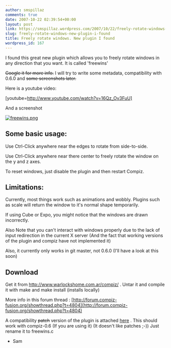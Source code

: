 ```yaml
---
author: smspillaz
comments: true
date: 2007-10-22 02:39:54+00:00
layout: post
link: https://smspillaz.wordpress.com/2007/10/22/freely-rotate-windows-new-plugin-i-found/
slug: freely-rotate-windows-new-plugin-i-found
title: Freely rotate windows. New plugin I found
wordpress_id: 167
---
```


I found this great new plugin which allows you to freely rotate windows in any direction that you want. It is called 'freewins'

<strike>Google it for more info.</strike> I will try to write some metadata, compatibility with 0.6.0 and <strike>some screenshots later.</strike>

Here is a youtube video:

[youtube=http://www.youtube.com/watch?v=16Qz_Ov3FuU]

And a screenshot

[![freewins.png](http://smspillaz.files.wordpress.com/2007/10/freewins.png)](http://smspillaz.files.wordpress.com/2007/10/freewins.png)


## Some basic usage:


Use Ctrl-Click anywhere near the edges to rotate from side-to-side.

Use Ctrl-Click anywhere near there center to freely rotate the window on the y and z axes.

To reset windows, just disable the plugin and then restart Compiz.


## Limitations:


Currently, most things work such as animations and wobbly. Plugins such as scale will return the window to it's normal shape temporarily.

If using Cube or Expo, you might notice that the windows are drawn incorrectly.

Also Note that you can't interact with windows properly due to the lack of input redirection in the current X server (And the fact that working versions of the plugin and compiz have not implemented it)

Also, it currently only works in git master, not 0.6.0 (I'll have a look at this soon)


## Download


Get it from http://www.warlockshome.com.ar/compiz/ . Untar it and compile it with make and make install (installs locally)

More info in this forum thread : [http://forum.compiz-fusion.org/showthread.php?t=4804](http://forum.compiz-fusion.org/showthread.php?t=4804)

A compatibility <strike>patch</strike> version of the plugin is attached [here](http://smspillaz.googlepages.com/freewins0.6.c) . This should work with compiz-0.6 (If you are using it) (It doesn't like patches ;-)) Just rename it to freewins.c

- Sam
